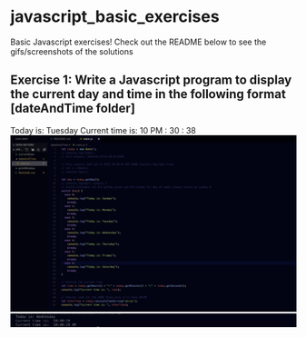 # javascript_basic_exercises
Basic Javascript exercises! Check out the README below to see the gifs/screenshots of the solutions

## Exercise 1: Write a Javascript program to display the current day and time in the following format [dateAndTime folder]
Today is: Tuesday
Current time is: 10 PM : 30 : 38
![JS code for dateAndTime](./images/dateAndTime.png)
![Output in console for dateAndTime](./images/dateAndTime2.png)